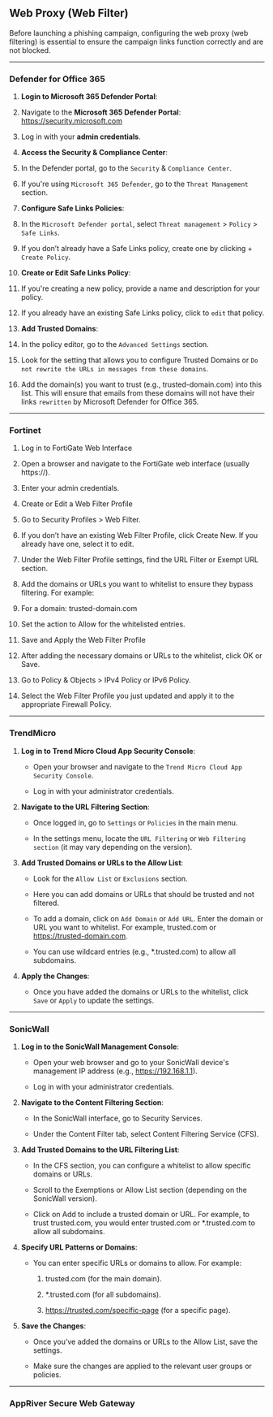 ## Web Proxy (Web Filter)

Before launching a phishing campaign, configuring the web proxy (web filtering) is essential to ensure the campaign links function correctly and are not blocked.  

--- 

### Defender for Office 365

1. **Login to Microsoft 365 Defender Portal**:  

2. Navigate to the **Microsoft 365 Defender Portal**: https://security.microsoft.com  

3. Log in with your **admin credentials**.  

4. **Access the Security & Compliance Center**:  

5. In the Defender portal, go to the `Security` & `Compliance Center`.  

6. If you're using `Microsoft 365 Defender`, go to the `Threat Management` section.  

7. **Configure Safe Links Policies**:  

8. In the `Microsoft Defender portal`, select `Threat management` > `Policy` > `Safe Links`.  

9. If you don’t already have a Safe Links policy, create one by clicking + `Create Policy`.  

10. **Create or Edit Safe Links Policy**:  

11. If you're creating a new policy, provide a name and description for your policy.  

12. If you already have an existing Safe Links policy, click to `edit` that policy.  

13. **Add Trusted Domains**:  

14. In the policy editor, go to the `Advanced Settings` section.  

15. Look for the setting that allows you to configure Trusted Domains or `Do not rewrite the URLs in messages from these domains`.  

16. Add the domain(s) you want to trust (e.g., trusted-domain.com) into this list. This will ensure that emails from these domains will not have their links `rewritten` by Microsoft Defender for Office 365. 

---

### Fortinet  

1. Log in to FortiGate Web Interface 

2. Open a browser and navigate to the FortiGate web interface (usually https://<your-fortigate-ip>). 

3. Enter your admin credentials. 

4. Create or Edit a Web Filter Profile 

5. Go to Security Profiles > Web Filter. 

6. If you don’t have an existing Web Filter Profile, click Create New. If you already have one, select it to edit. 

7. Under the Web Filter Profile settings, find the URL Filter or Exempt URL section. 

8. Add the domains or URLs you want to whitelist to ensure they bypass filtering. For example: 

9. For a domain: trusted-domain.com 

10. Set the action to Allow for the whitelisted entries. 

11. Save and Apply the Web Filter Profile 

12. After adding the necessary domains or URLs to the whitelist, click OK or Save. 

13. Go to Policy & Objects > IPv4 Policy or IPv6 Policy. 

14. Select the Web Filter Profile you just updated and apply it to the appropriate Firewall Policy. 

---

### TrendMicro 

1. **Log in to Trend Micro Cloud App Security Console**: 

    - Open your browser and navigate to the `Trend Micro Cloud App Security Console`. 

    - Log in with your administrator credentials. 

2. **Navigate to the URL Filtering Section**: 

    - Once logged in, go to `Settings` or `Policies` in the main menu. 

    - In the settings menu, locate the `URL Filtering` or `Web Filtering section` (it may vary depending on the version). 

3. **Add Trusted Domains or URLs to the Allow List**: 

    - Look for the `Allow List` or `Exclusions` section. 

    - Here you can add domains or URLs that should be trusted and not filtered. 

    - To add a domain, click on `Add Domain` or `Add URL`. Enter the domain or URL you want to whitelist. For example, trusted.com or https://trusted-domain.com. 

    - You can use wildcard entries (e.g., *.trusted.com) to allow all subdomains. 

4. **Apply the Changes**: 

    - Once you have added the domains or URLs to the whitelist, click `Save` or `Apply` to update the settings. 

---

### SonicWall 

1. **Log in to the SonicWall Management Console**: 

    - Open your web browser and go to your SonicWall device's management IP address (e.g., https://192.168.1.1). 

    - Log in with your administrator credentials. 

2. **Navigate to the Content Filtering Section**: 

    - In the SonicWall interface, go to Security Services. 

    - Under the Content Filter tab, select Content Filtering Service (CFS). 

3. **Add Trusted Domains to the URL Filtering List**: 

    - In the CFS section, you can configure a whitelist to allow specific domains or URLs. 

    - Scroll to the Exemptions or Allow List section (depending on the SonicWall version). 

    - Click on Add to include a trusted domain or URL. For example, to trust trusted.com, you would enter trusted.com or *.trusted.com to allow all subdomains. 

4. **Specify URL Patterns or Domains**: 

    - You can enter specific URLs or domains to allow. For example: 

        1. trusted.com (for the main domain). 

        2. *.trusted.com (for all subdomains). 

        3. https://trusted.com/specific-page (for a specific page). 

5. **Save the Changes**: 

    - Once you’ve added the domains or URLs to the Allow List, save the settings. 

    - Make sure the changes are applied to the relevant user groups or policies. 

---

### AppRiver Secure Web Gateway  